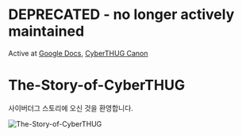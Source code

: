 # **DEPRECATED** - no longer actively maintained

Active at [Google Docs](https://docs.google.com/document/d/1q60uwHXJsbN2q2fMCm3nL2_bM0UnxYqHk_JWB3BG9OI/edit?usp=sharing), [CyberTHUG Canon](https://www.thecyberthug.com/canon)

# The-Story-of-CyberTHUG

사이버더그 스토리에 오신 것을 환영합니다.

![The-Story-of-CyberTHUG](https://user-images.githubusercontent.com/109493423/196622092-0e30899a-83a4-4156-8ab0-fafbb0ec9533.png)
